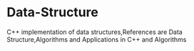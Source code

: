 # Data-Structure
C++ implementation of data structures,References are Data Structure,Algorithms and Applications in C++ and Algorithms
